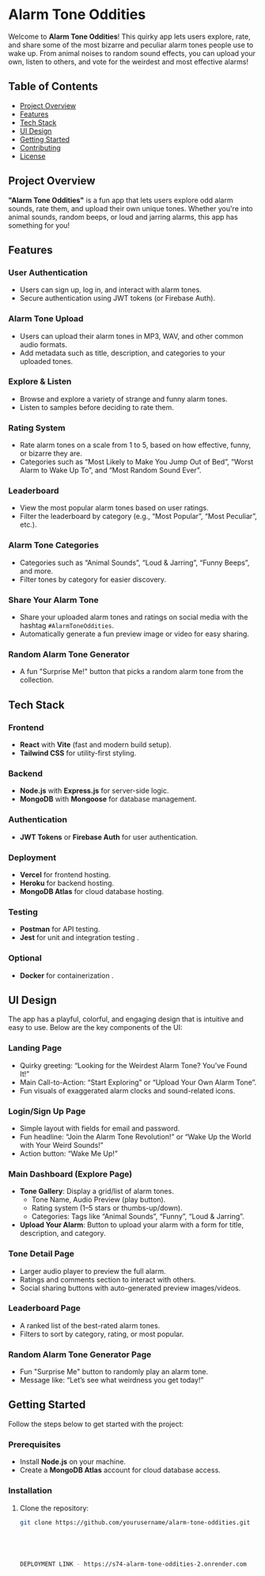 # Alarm Tone Oddities

Welcome to **Alarm Tone Oddities**! This quirky app lets users explore, rate, and share some of the most bizarre and peculiar alarm tones people use to wake up. From animal noises to random sound effects, you can upload your own, listen to others, and vote for the weirdest and most effective alarms!

## Table of Contents

- [Project Overview](#project-overview)
- [Features](#features)
- [Tech Stack](#tech-stack)
- [UI Design](#ui-design)
- [Getting Started](#getting-started)
- [Contributing](#contributing)
- [License](#license)

## Project Overview

**"Alarm Tone Oddities"** is a fun app that lets users explore odd alarm sounds, rate them, and upload their own unique tones. Whether you're into animal sounds, random beeps, or loud and jarring alarms, this app has something for you!

## Features

### **User Authentication**
- Users can sign up, log in, and interact with alarm tones.
- Secure authentication using JWT tokens (or Firebase Auth).

### **Alarm Tone Upload**
- Users can upload their alarm tones in MP3, WAV, and other common audio formats.
- Add metadata such as title, description, and categories to your uploaded tones.

### **Explore & Listen**
- Browse and explore a variety of strange and funny alarm tones.
- Listen to samples before deciding to rate them.

### **Rating System**
- Rate alarm tones on a scale from 1 to 5, based on how effective, funny, or bizarre they are.
- Categories such as “Most Likely to Make You Jump Out of Bed”, “Worst Alarm to Wake Up To”, and “Most Random Sound Ever”.

### **Leaderboard**
- View the most popular alarm tones based on user ratings.
- Filter the leaderboard by category (e.g., “Most Popular”, “Most Peculiar”, etc.).

### **Alarm Tone Categories**
- Categories such as “Animal Sounds”, “Loud & Jarring”, “Funny Beeps”, and more.
- Filter tones by category for easier discovery.

### **Share Your Alarm Tone**
- Share your uploaded alarm tones and ratings on social media with the hashtag `#AlarmToneOddities`.
- Automatically generate a fun preview image or video for easy sharing.

### **Random Alarm Tone Generator**
- A fun "Surprise Me!" button that picks a random alarm tone from the collection.

## Tech Stack

### **Frontend**
- **React** with **Vite** (fast and modern build setup).
- **Tailwind CSS** for utility-first styling.

### **Backend**
- **Node.js** with **Express.js** for server-side logic.
- **MongoDB** with **Mongoose** for database management.

### **Authentication**
- **JWT Tokens** or **Firebase Auth** for user authentication.

### **Deployment**
- **Vercel** for frontend hosting.
- **Heroku** for backend hosting.
- **MongoDB Atlas** for cloud database hosting.

### **Testing**
- **Postman** for API testing.
- **Jest** for unit and integration testing .

### **Optional**
- **Docker** for containerization .

## UI Design

The app has a playful, colorful, and engaging design that is intuitive and easy to use. 
Below are the key components of the UI:

### **Landing Page**
- Quirky greeting: “Looking for the Weirdest Alarm Tone? You’ve Found It!”
- Main Call-to-Action: “Start Exploring” or “Upload Your Own Alarm Tone”.
- Fun visuals of exaggerated alarm clocks and sound-related icons.

### **Login/Sign Up Page**
- Simple layout with fields for email and password.
- Fun headline: “Join the Alarm Tone Revolution!” or “Wake Up the World with Your Weird Sounds!”
- Action button: “Wake Me Up!”

### **Main Dashboard (Explore Page)**
- **Tone Gallery**: Display a grid/list of alarm tones.
  - Tone Name, Audio Preview (play button).
  - Rating system (1–5 stars or thumbs-up/down).
  - Categories: Tags like “Animal Sounds”, “Funny”, “Loud & Jarring”.
- **Upload Your Alarm**: Button to upload your alarm with a form for title, description, and category.
  
### **Tone Detail Page**
- Larger audio player to preview the full alarm.
- Ratings and comments section to interact with others.
- Social sharing buttons with auto-generated preview images/videos.

### **Leaderboard Page**
- A ranked list of the best-rated alarm tones.
- Filters to sort by category, rating, or most popular.

### **Random Alarm Tone Generator Page**
- Fun "Surprise Me" button to randomly play an alarm tone.
- Message like: “Let’s see what weirdness you get today!”

## Getting Started

Follow the steps below to get started with the project:

### **Prerequisites**
- Install **Node.js** on your machine.
- Create a **MongoDB Atlas** account for cloud database access.

### **Installation**
1. Clone the repository:
   ```bash
   git clone https://github.com/yourusername/alarm-tone-oddities.git





   DEPLOYMENT LINK - https://s74-alarm-tone-oddities-2.onrender.com
